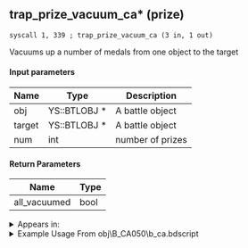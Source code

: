 ## trap_prize_vacuum_ca* (prize)

`syscall 1, 339 ; trap_prize_vacuum_ca (3 in, 1 out)`

Vacuums up a number of medals from one object to the target

#### Input parameters
| Name | Type | Description
|------|------|------------
| obj   | YS::BTLOBJ *   | A battle object
| target   | YS::BTLOBJ *   | A battle object
| num   | int   | number of prizes


#### Return Parameters
| Name | Type
|------|-----
| all_vacuumed   | bool   


<details>
	<summary>Appears in:</summary>
| filename | Entity (obj)
|----------|-------------
| obj\B_CA050\b_ca.bdscript       | ((B) Grim Reaper)          
| obj\M_EX890\m_ex.bdscript       | ((M) Dragoon)          

</details>

<details>
	<summary>Example Usage From obj\B_CA050\b_ca.bdscript</summary>
```plaintext
L6690:
 jz L6758
 pushFromFSp 36
 pushImm 1
 add 
 popToSp 36
 pushFromFSp 36
 pushImm 3
 mod 
 pushImm 0
 sub 
 eqz 
 jz L6725
 pushFromFSp 0
 pushFromPSpVal 288
 pushImm 1
 syscall 1, 339 ; trap_prize_vacuum_ca (3 in, 1 out)
 drop 
 jmp L6725
```
</details>

